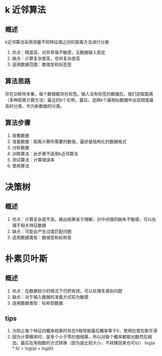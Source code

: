 # k 近邻算法
## 概述
k近邻算法采用测量不同特征值之间的距离方法进行分类
1. 优点：精度高，对异常值不敏感，无数据输入假定
2. 缺点：计算复杂度高，空间复杂度高
3. 适用数据范围：数值型和标签型

## 算法思路
存在训练样本集，每个数据都存在标签。输入没有标签的数据后，我们选取距离（多种距离计算方法）最近的k个实例，最后，选择k个最相似数据中出现频度最高的分类，作为新数据的分类。

## 算法步骤
1. 收集数据
2. 准备数据：距离计算所需要的数值，最好是结构化的数据格式
3. 分析数据
4. 训练算法：此步骤不适用k近邻算法
5. 测试算法：计算错误率
6. 使用算法


# 决策树
## 概述
1. 优点：计算复杂度不高，输出结果易于理解，对中间值的缺失不敏感，可以处理不相关特征数据
2. 缺点：可能会产生过度匹配问题
3. 适用数据类型：数值型和标称型



# 朴素贝叶斯
## 概述
1. 优点：在数据较少的情况下仍然有效，可以处理多类别问题
2. 缺点：对于输入数据的准备方式较为敏感
3. 适用数据类型：标称型数据

## tips
1. 为防止每个特征的概率相乘时存在0相导致最后概率等于0，使用拉普拉斯平滑
2. 因为计算概率时，是多个小于零的值相乘，所以对每个概率都取对数然后相加，最后在用指数的方式转换（因为是比较大小，不转换回来也可以） log(a * b) = log(a) + log(b)
